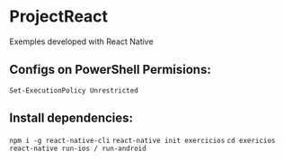 # ProjectReact
Exemples developed with React Native

## Configs on PowerShell Permisions:

`Set-ExecutionPolicy Unrestricted`

## Install dependencies:

`npm i -g react-native-cli`
`react-native init exercicios`
`cd exericios`
`react-native run-ios / run-android`



